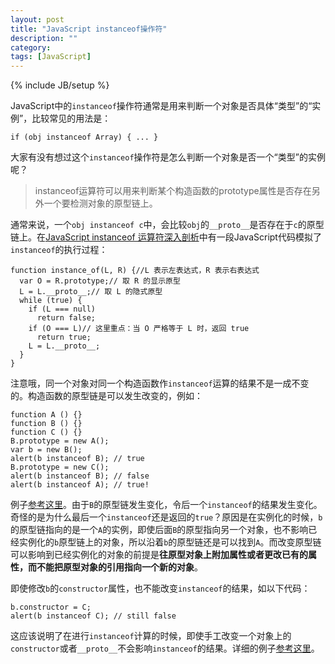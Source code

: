 ```yaml
---
layout: post
title: "JavaScript instanceof操作符"
description: ""
category: 
tags: [JavaScript]
---
```

{% include JB/setup %}

JavaScript中的`instanceof`操作符通常是用来判断一个对象是否具体“类型”的“实例”，比较常见的用法是：

    if (obj instanceof Array) { ... }

大家有没有想过这个`instanceof`操作符是怎么判断一个对象是否一个“类型”的实例呢？

> instanceof运算符可以用来判断某个构造函数的prototype属性是否存在另外一个要检测对象的原型链上。

通常来说，一个`obj instanceof c`中，会比较`obj`的`__proto__`是否存在于`c`的原型链上。在[JavaScript instanceof 运算符深入剖析](http://www.ibm.com/developerworks/cn/web/1306_jiangjj_jsinstanceof/)中有一段JavaScript代码模拟了`instanceof`的执行过程：
    				
    function instance_of(L, R) {//L 表示左表达式，R 表示右表达式
      var O = R.prototype;// 取 R 的显示原型
      L = L.__proto__;// 取 L 的隐式原型
      while (true) { 
        if (L === null) 
          return false; 
        if (O === L)// 这里重点：当 O 严格等于 L 时，返回 true 
          return true; 
        L = L.__proto__; 
      } 
    } 

注意哦，同一个对象对同一个构造函数作`instanceof`运算的结果不是一成不变的。构造函数的原型链是可以发生改变的，例如：

    function A () {}
    function B () {}
    function C () {}
    B.prototype = new A();
    var b = new B();
    alert(b instanceof B); // true
    B.prototype = new C();
    alert(b instanceof B); // false
    alert(b instanceof A); // true!

例子[参考这里](http://jsfiddle.net/Lzsba/3/)。由于`B`的原型链发生变化，令后一个`instanceof`的结果发生变化。奇怪的是为什么最后一个`instanceof`还是返回的`true`？原因是在实例化的时候，`b`的原型链指向的是一个`A`的实例，即使后面`B`的原型指向另一个对象，也不影响已经实例化的`b`原型链上的对象，所以沿着`b`的原型链还是可以找到`A`。而改变原型链可以影响到已经实例化的对象的前提是**往原型对象上附加属性或者更改已有的属性，而不能把原型对象的引用指向一个新的对象**。

即使修改`b`的`constructor`属性，也不能改变`instanceof`的结果，如以下代码：

    b.constructor = C;
    alert(b instanceof C); // still false

这应该说明了在进行`instanceof`计算的时候，即使手工改变一个对象上的`constructor`或者`__proto__`不会影响`instanceof`的结果。详细的例子[参考这里](http://jsfiddle.net/vkk8L/)。

